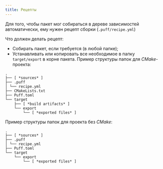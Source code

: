 ```yaml
---
title: Рецепты
---
```


Для того, чтобы пакет мог собираться в дереве зависимостей автоматически, ему нужен рецепт сборки (`.puff/recipe.yml`)

Что должен делать рецепт:
- Собирать пакет, если требуется (в любой папке);
- Устанавливать или копировать все необходимое в папку `target/export` в корне пакета.
Пример структуры папок для *CMake*-проекта:
```
. 
├── [ *sources* ] 
├── .puff 
│ └── recipe.yml
├── CMakeLists.txt 
├── Puff.toml 
└── target 
	├── [ *build artifacts* ] 
	└── export 
		└── [ *exported files* ]
```

Пример структуры папок для проекта без *CMake*:
```
. 
├── [ *sources* ] 
├── .puff 
│ └── recipe.yml
├── Puff.toml 
└── target 
	└── export 
		└── [ *exported files* ]
```

